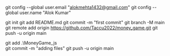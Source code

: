 git config --global user.email "alokmehta1432@gmail.com"
git config --global user.name "Alok Kumar"

git init
git add README.md
git commit -m "first commit"
git branch -M main
git remote add origin https://github.com/Taccu2022/money_game.git
git push -u origin main



git add .\MoneyGame_js\
git commit -m "adding files"
git push -u origin main
